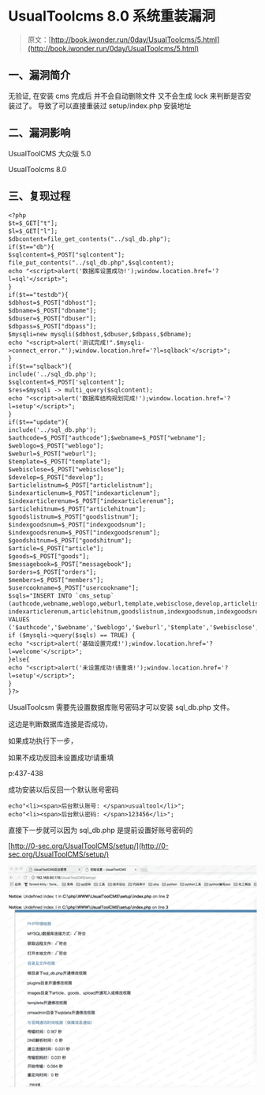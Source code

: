 # UsualToolcms 8.0 系统重装漏洞

> 原文：[http://book.iwonder.run/0day/UsualToolcms/5.html](http://book.iwonder.run/0day/UsualToolcms/5.html)

## 一、漏洞简介

无验证, 在安装 cms 完成后 并不会自动删除文件 又不会生成 lock 来判断是否安装过了。 导致了可以直接重装过 setup/index.php 安装地址

## 二、漏洞影响

UsualToolCMS 大众版 5.0

UsualToolcms 8.0

## 三、复现过程

```
<?php
$t=$_GET["t"];
$l=$_GET["l"];
$dbcontent=file_get_contents("../sql_db.php");
if($t=="db"){
$sqlcontent=$_POST["sqlcontent"];
file_put_contents("../sql_db.php",$sqlcontent);
echo "<script>alert('数据库设置成功!');window.location.href='?l=sql'</script>";
}
if($t=="testdb"){
$dbhost=$_POST["dbhost"];
$dbname=$_POST["dbname"];
$dbuser=$_POST["dbuser"];
$dbpass=$_POST["dbpass"];
$mysqli=new mysqli($dbhost,$dbuser,$dbpass,$dbname);
echo "<script>alert('测试完成!".$mysqli->connect_error."');window.location.href='?l=sqlback'</script>";
}
if($t=="sqlback"){
include('../sql_db.php');
$sqlcontent=$_POST['sqlcontent'];
$res=$mysqli -> multi_query($sqlcontent);
echo "<script>alert('数据库结构规划完成!');window.location.href='?l=setup'</script>";
}
if($t=="update"){
include('../sql_db.php');
$authcode=$_POST["authcode"];$webname=$_POST["webname"];
$weblogo=$_POST["weblogo"];
$weburl=$_POST["weburl"];
$template=$_POST["template"];
$webisclose=$_POST["webisclose"];
$develop=$_POST["develop"];
$articlelistnum=$_POST["articlelistnum"];
$indexarticlenum=$_POST["indexarticlenum"];
$indexarticlerenum=$_POST["indexarticlerenum"];
$articlehitnum=$_POST["articlehitnum"];
$goodslistnum=$_POST["goodslistnum"];
$indexgoodsnum=$_POST["indexgoodsnum"];
$indexgoodsrenum=$_POST["indexgoodsrenum"];
$goodshitnum=$_POST["goodshitnum"];
$article=$_POST["article"];
$goods=$_POST["goods"];
$messagebook=$_POST["messagebook"];
$orders=$_POST["orders"];
$members=$_POST["members"];
$usercookname=$_POST["usercookname"];
$sqls="INSERT INTO `cms_setup` (authcode,webname,weblogo,weburl,template,webisclose,develop,articlelistnum,indexarticlenum, indexarticlerenum,articlehitnum,goodslistnum,indexgoodsnum,indexgoodsrenum,goodshitnum,article,goods,messagebook,orders,members,usercookname,installtime) VALUES ('$authcode','$webname','$weblogo','$weburl','$template','$webisclose','$develop','$articlelistnum','$indexarticlenum','$indexarticlerenum','$articlehitnum','$goodslistnum','$indexgoodsnum','$indexgoodsrenum','$goodshitnum','$article','$goods','$messagebook','$orders','$members','$usercookname',now())";
if ($mysqli->query($sqls) == TRUE) {
echo "<script>alert('基础设置完成!');window.location.href='?l=welcome'</script>";
}else{
echo "<script>alert('未设置成功!请重填!');window.location.href='?l=setup'</script>";
}
}?> 
```

UsualToolcsm 需要先设置数据库账号密码才可以安装 sql_db.php 文件。

这边是判断数据库连接是否成功，

如果成功执行下一步，

如果不成功反回未设置成功!请重填

p:437-438

成功安装以后反回一个默认账号密码

```
echo"<li><span>后台默认账号: </span>usualtool</li>";
echo"<li><span>后台默认密码: </span>123456</li>"; 
```

直接下一步就可以因为 sql_db.php 是提前设置好账号密码的

[http://0-sec.org/UsualToolCMS/setup/](http://0-sec.org/UsualToolCMS/setup/)

![image](img/21f966f2ef7e44f4c7935c2ae5b87202.png)

